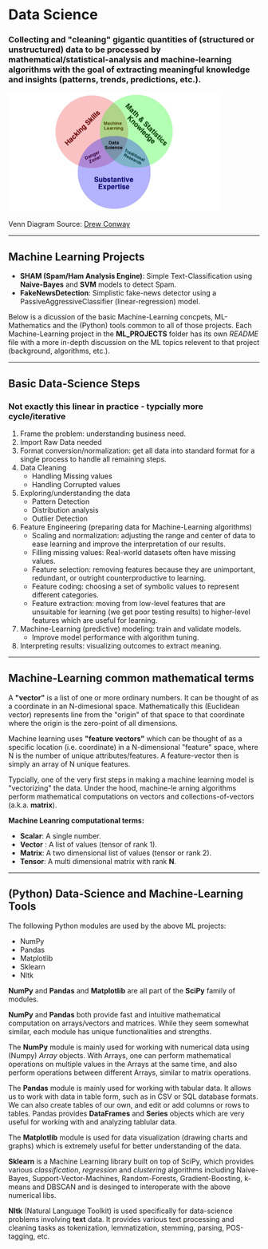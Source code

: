 # Data Science

### Collecting and "cleaning" gigantic quantities of (structured or unstructured) data to be processed by mathematical/statistical-analysis and machine-learning algorithms with the goal of extracting meaningful knowledge and insights (patterns, trends, predictions, etc.).

<img src="https://github.com/bfanselow/DataScience/blob/master/img/data_science_venn.jpg" width="424" height="238">

Venn Diagram Source: [Drew Conway](http://drewconway.com/zia/2013/3/26/the-data-science-venn-diagram)

---

## Machine Learning Projects
 * **SHAM (Spam/Ham Analysis Engine)**: Simple Text-Classification using **Naive-Bayes** and **SVM** models to detect Spam.
 * **FakeNewsDetection**: Simplistic fake-news detector using a PassiveAggressiveClassifier (linear-regression) model. 

Below is a dicussion of the basic Machine-Learning concpets, ML-Mathematics and the (Python) tools common to all of those projects. 
Each Machine-Learning project in the **ML_PROJECTS** folder has its own *README* file with a more in-depth discussion on the ML topics relevent to that project (background, algorithms, etc.). 

---
## Basic Data-Science Steps 
###  Not exactly this linear in practice - typcially more cycle/iterative
 1) Frame the problem: understanding business need. 
 2) Import Raw Data needed
 3) Format conversion/normalization: get all data into standard format for a single process to handle all remaining steps.
 4) Data Cleaning 
     * Handling Missing values
     * Handling Corrupted values
 5) Exploring/understanding the data
     * Pattern Detection
     * Distribution analysis 
     * Outlier Detection
 6) Feature Engineering (preparing data for Machine-Learning algorithms)
      * Scaling and normalization: adjusting the range and center of data to ease learning and improve the interpretation of our results. 
      * Filling missing values: Real-world datasets often have missing values.
      * Feature selection: removing features because they are unimportant, redundant, or outright counterproductive to learning.
      * Feature coding: choosing a set of symbolic values to represent different categories.
      * Feature extraction: moving from low-level features that are unsuitable for learning (we get poor testing results) to higher-level features which are useful for learning.
 7) Machine-Learning (predictive) modeling: train and validate models.
      * Improve model performance with algorithm tuning. 
 8) Interpreting results: visualizing outcomes to extract meaning.

---
## Machine-Learning common mathematical terms
A **"vector"** is a list of one or more ordinary numbers. It can be thought of as a coordinate in an N-dimesional space. Mathematically this (Euclidean vector) represents line from the "origin" of that space to that coordinate where the origin is the zero-point of all dimensions.

Machine learning uses **"feature vectors"** which can be thought of as a specific location (i.e. coordinate) in a N-dimensional "feature" space, where N is the number of unique attributes/features.  A feature-vector then is simply an array of N unique features.

Typcially, one of the very first steps in making a machine learning model is "vectorizing" the data. Under the hood, machine-le
arning algorithms perform mathematical computations on vectors and collections-of-vectors (a.k.a. **matrix**).

**Machine Leanring computational terms:**
 * **Scalar**: A single number.
 * **Vector** : A list of values (tensor of rank 1).
 * **Matrix**: A two dimensional list of values (tensor or rank 2).
 * **Tensor**: A multi dimensional matrix with rank **N**.

---
## (Python) Data-Science and Machine-Learning Tools 

The following Python modules are used by the above ML projects:
 * NumPy 
 * Pandas   
 * Matplotlib
 * Sklearn 
 * Nltk

**NumPy** and **Pandas** and **Matplotlib** are all part of the **SciPy** family of modules.

**NumPy** and **Pandas** both provide fast and intuitive mathematical computation on arrays/vectors and matrices. While they seem somewhat similar, each module has unique functionalities and strengths. 

The **NumPy** module is mainly used for working with numerical data using (Numpy) *Array* objects. With Arrays, one can perform mathematical operations on multiple values in the Arrays at the same time, and also perform operations between different Arrays, similar to matrix operations.

The **Pandas** module is mainly used for working with tabular data. It allows us to work with data in table form, such as in CSV or SQL database formats. We can also create tables of our own, and edit or add columns or rows to tables. Pandas provides **DataFrames** and **Series** objects which are very useful for working with and analyzing tablular data.

The **Matplotlib** module is used for data visualization (drawing charts and graphs) which is extremely useful for better understanding of the data.

**Sklearn** is a Machine Learning library built on top of SciPy, which provides various *classification*, *regression* and *clustering* algorithms including Naive-Bayes, Support-Vector-Machines, Random-Forests, Gradient-Boosting, k-means and DBSCAN and is desinged to interoperate with the above numerical libs.
 
**Nltk** (Natural Language Toolkit) is used specifically for data-science problems involving **text** data. It provides various text processing and cleaning tasks as tokenization, lemmatization, stemming, parsing, POS-tagging, etc.

